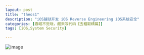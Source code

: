 ```yaml
---
layout: post
title: "theos1"
description: "iOS越狱开发 iOS Reverse Engineering iOS系统安全"
categories: [春眠不觉晓，醒来写代码【去粗取精篇】]
tags: [iOS,System Security]

---
```


![image](/assets/images/)
